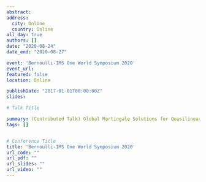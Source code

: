 ```yaml
---
abstract:
address:
  city: Online
  country: Online
all_day: true
authors: []
date: "2020-08-24"
date_end: "2020-08-27"

event: 'Bernoulli-IMS One World Symposium 2020'
event_url:
featured: false
location: Online

publishDate: "2017-01-01T00:00:00Z"
slides:

# Talk Title

summary: (Contributed Talk) Global Martingale Solutions for Quasilinear SPDEs via the Boundedness-by-entropy method
tags: []


# Conference Title
title: 'Bernoulli-IMS One World Symposium 2020'
url_code: ""
url_pdf: ""
url_slides: ""
url_video: ""
---
```

